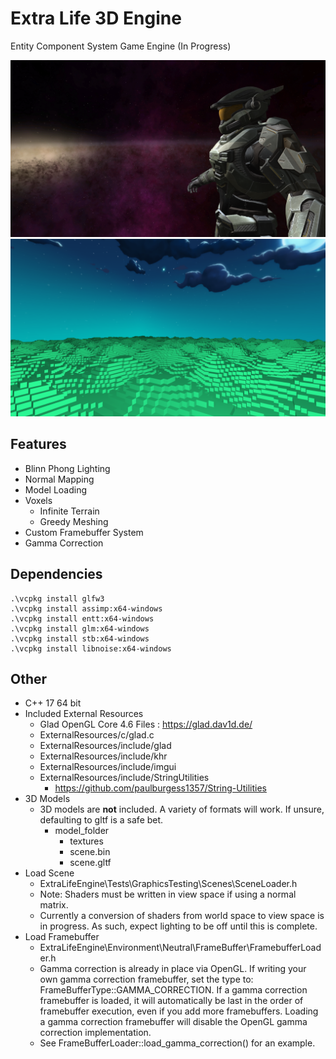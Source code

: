 # Extra Life 3D Engine
Entity Component System Game Engine (In Progress)

![](Assets/screenshots/screenshot_1.png)
![](Assets/screenshots/screenshot_2.png)


## Features
- Blinn Phong Lighting
- Normal Mapping
- Model Loading
- Voxels
  - Infinite Terrain 
  - Greedy Meshing 
- Custom Framebuffer System
- Gamma Correction
## Dependencies
```
.\vcpkg install glfw3
.\vcpkg install assimp:x64-windows
.\vcpkg install entt:x64-windows
.\vcpkg install glm:x64-windows
.\vcpkg install stb:x64-windows
.\vcpkg install libnoise:x64-windows
```
## Other
- C++ 17 64 bit
- Included External Resources 
  - Glad OpenGL Core 4.6 Files : https://glad.dav1d.de/
  - ExternalResources/c/glad.c
  - ExternalResources/include/glad
  - ExternalResources/include/khr
  - ExternalResources/include/imgui
  - ExternalResources/include/StringUtilities
    - https://github.com/paulburgess1357/String-Utilities
- 3D Models
  - 3D models are **not** included.  A variety of formats will work.  If unsure, defaulting to gltf is a safe bet.
    - model_folder
      - textures
      - scene.bin
      - scene.gltf
- Load Scene
  -  ExtraLifeEngine\Tests\GraphicsTesting\Scenes\SceneLoader.h
  -  Note: Shaders must be written in view space if using a normal matrix.
  -  Currently a conversion of shaders from world space to view space is in progress.  As such, expect lighting to be off until this is complete.  
-  Load Framebuffer
    -  ExtraLifeEngine\Environment\Neutral\FrameBuffer\FramebufferLoader.h
    -  Gamma correction is already in place via OpenGL.  If writing your own gamma correction framebuffer, set the type to: FrameBufferType::GAMMA_CORRECTION.  If a gamma correction framebuffer is loaded, it will automatically be last in the order of framebuffer execution, even if you add more framebuffers.  Loading a gamma correction framebuffer will disable the OpenGL gamma correction implementation.
    -  See FrameBufferLoader::load_gamma_correction() for an example.
